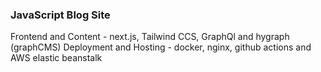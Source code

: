 ### JavaScript Blog Site

Frontend and Content - next.js, Tailwind CCS, GraphQl and hygraph (graphCMS)
Deployment and Hosting - docker, nginx, github actions and AWS elastic beanstalk
